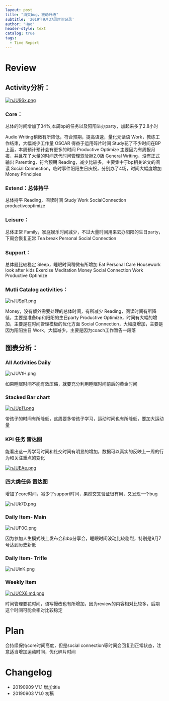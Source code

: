 ```yaml
---
layout: post
title: "消灭bug，被动升级"
subtitle: '2019年9月37周时间记录'
author: "Hao"
header-style: text
catalog: true
tags:
  - Time Report
---
```





# Review
## Activity分析：

[![nJU96x.png](https://s2.ax1x.com/2019/09/09/nJU96x.png)](https://imgchr.com/i/nJU96x)



### Core：

总体的时间增加了34%,本周bp的任务以及阳阳举办party，加起来多了2.8小时


Audio Writing稍微有所降低，符合预期，提高语速，量化元话语
Work，教练工作结束，大幅减少工作量
OSCAR 得益于运用碎片时间
Study花了不少时间在BP上面，本周预计预计会有更多的时间
Productive Optimize 主要因为有周报月报，并且花了大量的时间迭代时间管理驾驶舱2.0版
General Writing，没有正式输出
Parenting，符合预期
Reading，减少比较多，主要集中于bp相关论文的阅读
Social Connection，临时事件阳阳生日庆祝，分别办了4场，时间大幅度增加
Money
Principles

### Extend：总体持平
总体持平
Reading，阅读时间
Study
Work
SocialConnection
productiveoptimize

### Leisure：
总体正常
Family，家庭娱乐时间减少，不过大量时间用来去办阳阳的生日party，下周会恢复正常
Tea break
Personal
Social Connection

### Support：
总体题比较稳定
Sleep，睡眠时间稍微有所增加
Eat
Personal Care
Housework
look after kids
Exercise
Meditation
Money
Social Connection
Work
Productive Optimize

### Mutli Catalog activities：
![nJUSpR.png](https://s2.ax1x.com/2019/09/09/nJUSpR.png)



Money，没有额外需要处理的总体时间，有所减少
Reading，阅读时间有所降低，主要是准备bp和阳阳的生日party
Productive Optimize，时间有大幅的增加，主要是在时间管理模板的优化方面
Social Connection，大幅度增加，主要是因为阳阳生日
Work，大幅减少，主要是因为coach工作暂告一段落

## 图表分析：

### All Activities Daily

![nJUVtH.png](https://s2.ax1x.com/2019/09/09/nJUVtH.png)



如果睡眠时间不能有效压缩，就要充分利用睡眠时间前后的黄金时间

### Stacked Bar chart
[![nJUp11.png](https://s2.ax1x.com/2019/09/09/nJUp11.png)](https://imgchr.com/i/nJUp11)



带孩子的时间有所降低，这周要多带孩子学习，运动时间也有所降低，要加大运动量

### KPI 任务 雷达图

能看出这一周学习时间和社交时间有明显的增加，数据可以真实的反映上一周的行为和关注重点的变化

[![nJUEAe.png](https://s2.ax1x.com/2019/09/09/nJUEAe.png)](https://imgchr.com/i/nJUEAe)



### 四大类任务 雷达图

增加了core时间，减少了support时间，果然交叉验证很有用，又发现一个bug

![nJUk7D.png](https://s2.ax1x.com/2019/09/09/nJUk7D.png)



### Daily Item- Main
![nJUF0O.png](https://s2.ax1x.com/2019/09/09/nJUF0O.png)



因为参加人生模式线上发布会和bp分享会，睡眠时间波动比较剧烈，特别是9月7号达到历史新低

### Daily Item- Trifle



![nJUinK.png](https://s2.ax1x.com/2019/09/09/nJUinK.png)



### Weekly Item

[![nJUCX6.md.png](https://s2.ax1x.com/2019/09/09/nJUCX6.md.png)](https://imgchr.com/i/nJUCX6)



时间管理要花时间，语写慢改也有所增加，因为review的内容相对比较多，后期这个时间可能会相对比较稳定

# Plan

会持续保持core时间高度，但是social connection等时间会回复到正常状态，注意适当增加运动时间，优化碎片时间



# Changelog
* 20190909 V1.1 增加title
* 20190903 V1.0 初稿


